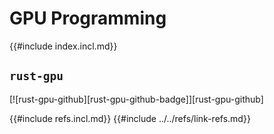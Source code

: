 # GPU Programming

{{#include index.incl.md}}

## `rust-gpu`

[![rust-gpu-github][rust-gpu-github-badge]][rust-gpu-github]

{{#include refs.incl.md}}
{{#include ../../refs/link-refs.md}}
